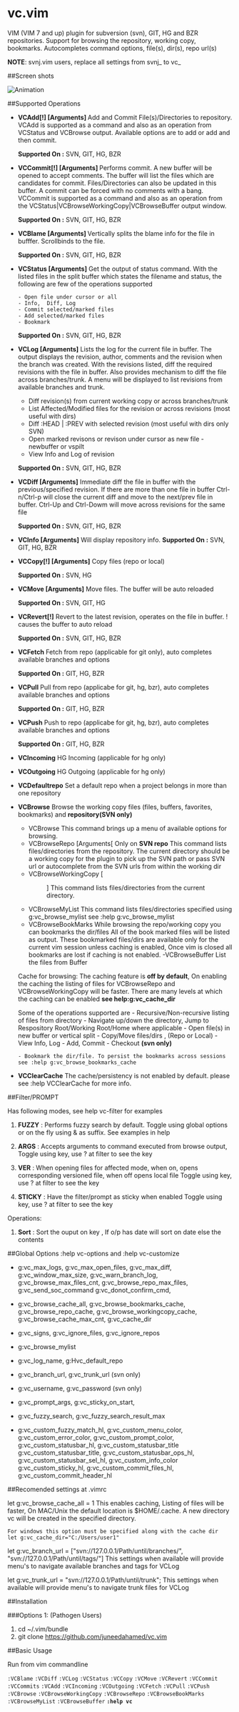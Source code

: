 # vc.vim

VIM (VIM 7 and up) plugin for subversion (svn), GIT, HG and BZR repositories.
Support for browsing the repository, working copy, bookmarks.
Autocompletes command options, file(s), dir(s), repo url(s)

<b>NOTE</b>: svnj.vim users, replace all settings from svnj_ to vc_ 


##Screen shots

![Animation][1]
   
[1]: http://i.imgur.com/i5B696t.gif?1

##Supported Operations

* <b>VCAdd[!] [Arguments] </b>
    Add and Commit File(s)/Directories to repository. VCAdd is supported as a command and also as an
    operation from VCStatus and VCBrowse output. Available options are to add or add and then commit.

    <b>Supported On :</b> SVN, GIT, HG, BZR

* <b>VCCommit[!] [Arguments] </b>
    Performs commit. A new buffer will be opened to accept comments. The buffer will list
    the files which are candidates for commit. Files/Directories can also be updated in this buffer. 
    A commit can be forced with no comments with a bang. VCCommit is supported as a command and 
    also as an operation from the VCStatus|VCBrowseWorkingCopy|VCBrowseBuffer output window. 

    <b>Supported On :</b> SVN, GIT, HG, BZR

* <b>VCBlame [Arguments] </b>
    Vertically splits the blame info for the file in bufffer. Scrollbinds to the file.
    
    <b>Supported On :</b> SVN, GIT, HG, BZR

* <b>VCStatus [Arguments]</b>
    Get the output of status command. With the listed files in the split buffer which states the filename
    and status, the following are few of the operations supported

      - Open file under cursor or all 
      - Info,  Diff, Log
      - Commit selected/marked files
      - Add selected/marked files 
      - Bookmark
      
    <b>Supported On :</b> SVN, GIT, HG, BZR

* <b>VCLog [Arguments]</b>
    Lists the log for the current file in buffer.  The output displays the revision, author, comments 
    and the revision when the branch was created. With the revisions listed, diff the required 
    revisions with the file in buffer. Also provides mechanism to diff the file across branches/trunk. 
    A menu will be displayed to list revisions from available branches and trunk. 

    - Diff revision(s) from current working copy or across branches/trunk
    - List Affected/Modified files for the revision or across revisions (most useful with dirs)
    - Diff :HEAD | :PREV  with selected revision (most useful with dirs only SVN)
    - Open marked revisons or revison under cursor as new file - newbuffer or vspilt
    - View Info and Log of revision
    
    <b>Supported On :</b> SVN, GIT, HG, BZR

* <b>VCDiff [Arguments]</b>
    Immediate diff the file in buffer with the previous/specified revision. If there are more than one file in 
    buffer Ctrl-n/Ctrl-p will close the current diff and move to the next/prev file in buffer. 
    Ctrl-Up and Ctrl-Dowm will move across revisions for the same file

    <b>Supported On :</b> SVN, GIT, HG, BZR

* <b>VCInfo [Arguments]</b>
    Will display repository info.
    <b>Supported On :</b> SVN, GIT, HG, BZR

* <b>VCCopy[!] [Arguments]</b>
    Copy files (repo or local)

    <b>Supported On :</b> SVN, HG

* <b>VCMove [Arguments]</b>
     Move files. The buffer will be auto reloaded

     <b>Supported On :</b> SVN, GIT, HG

* <b>VCRevert[!]</b>
     Revert to the latest revision, operates on the file in buffer. ! causes the buffer to auto reload
     
     <b>Supported On :</b> SVN, GIT, HG, BZR

* <b>VCFetch</b>
     Fetch from repo (applicable for git only), auto completes available branches and options
     
     <b>Supported On :</b> GIT, HG, BZR

* <b>VCPull</b>
     Pull from repo (applicabe for git, hg, bzr), auto completes available branches and options
     
     <b>Supported On :</b> GIT, HG, BZR
      
* <b>VCPush</b>
     Push to repo (applicabe for git, hg, bzr), auto completes available branches and options
     
     <b>Supported On :</b> GIT, HG, BZR
     
* <b>VCIncoming</b>
     HG Incoming (applicable for hg only)

* <b>VCOutgoing</b>
     HG Outgoing (applicable for hg only)

* <b>VCDefaultrepo</b>
    Set a default repo when a project belongs in more than one repository

* <b>VCBrowse</b>
   Browse the working copy files (files, buffers, favorites, bookmarks) and <b>repository(SVN only)</b>

     - VCBrowse
         This command brings up a menu of available options for browsing.
     - VCBrowseRepo [Arguments[
         Only on <b>SVN repo</b>
         This command lists files/directories from the repository. The current directory should be 
         a working copy for the plugin to pick up the SVN path or pass SVN url or autocomplete from
         the SVN urls from within the working dir
     - VCBrowseWorkingCopy [<dir>]
         This command lists files/directories from the current directory. 
     - VCBrowseMyList
         This command lists files/directories specified using g:vc_browse_mylist see 
         :help g:vc_browse_mylist 
     - VCBrowseBookMarks
           While browsing the repo/working copy you can bookmarks the dir/files 
           All of the book marked files will be listed as output. 
           These bookmarked files/dirs are available only for the current vim session unless caching 
           is enabled, Once vim is closed all bookmarks are lost if caching is not enabled.
     -VCBrowseBuffer
           List the files from Buffer

     Cache for browsing:
         The caching feature is <b>off by default</b>, On enabling the caching the listing of files for 
     VCBrowseRepo and VCBrowseWorkingCopy will be faster. There are many levels at which the caching
     can be enabled <b>see help:g:vc_cache_dir</b>

    Some of the operations supported are
      - Recursive/Non-recursive listing of files from directory
      - Navigate up/down the directory, Jump to Respository Root/Working Root/Home where applicable
      - Open file(s) in new buffer or vertical split
      - Copy/Move files/dirs , (Repo or Local)
      - View Info, Log
      - Add, Commit
      - Checkout <b>(svn only)</b>
    
      - Bookmark the dir/file. To persist the bookmarks across sessions see :help g:vc_browse_bookmarks_cache

* <b>VCClearCache</b>
     The cache/persistency is not enabled by default. please see :help VCClearCache for more info.

##Filter/PROMPT

Has following modes, see help vc-filter for examples

1. <b>FUZZY</b> : Performs fuzzy search by default.
           Toggle using global options or on the fly using & as suffix. See examples in help

2. <b>ARGS</b>   : Accepts arguments to command executed from browse output, 
            Toggle using key, use ? at filter to see the key

3. <b>VER</b>    : When opening files for affected mode, when on, opens corresponding
            versioned file, when off opens local file
            Toggle using key, use ? at filter to see the key

4. <b>STICKY</b> : Have the filter/prompt as sticky when enabled
            Toggle using key, use ? at filter to see the key

Operations:

1. <b>Sort</b>  : Sort the ouput on key <F8>, If o/p has date will sort on date else the contents

##Global Options  :help vc-options and :help vc-customize

 +  g:vc_max_logs, g:vc_max_open_files, g:vc_max_diff,
    g:vc_window_max_size, g:vc_warn_branch_log, g:vc_browse_max_files_cnt,
    g:vc_browse_repo_max_files, g:vc_send_soc_command
    g:vc_donot_confirm_cmd, 

 + g:vc_browse_cache_all, g:vc_browse_bookmarks_cache, g:vc_browse_repo_cache,
   g:vc_browse_workingcopy_cache, g:vc_browse_cache_max_cnt, g:vc_cache_dir

 + g:vc_signs, g:vc_ignore_files, g:vc_ignore_repos

 + g:vc_browse_mylist
 + g:vc_log_name, g:Hvc_default_repo

 + g:vc_branch_url, g:vc_trunk_url (svn only)
 + g:vc_username, g:vc_password (svn only)
 
 + g:vc_prompt_args, g:vc_sticky_on_start, 
 
 + g:vc_fuzzy_search, g:vc_fuzzy_search_result_max

 + g:vc_custom_fuzzy_match_hl, g:vc_custom_menu_color, g:vc_custom_error_color,
   g:vc_custom_prompt_color, g:vc_custom_statusbar_hl, g:vc_custom_statusbar_title
   g:vc_custom_statusbar_title, g:vc_custom_statusbar_ops_hl, 
   g:vc_custom_statusbar_sel_hl, g:vc_custom_info_color
   g:vc_custom_sticky_hl, g:vc_custom_commit_files_hl, g:vc_custom_commit_header_hl


##Recomended settings at .vimrc

let g:vc_browse_cache_all = 1
    This enables caching, Listing of files will be faster, On MAC/Unix the default location is $HOME/.cache.
    A new directory vc will be created in the specified directory.

    For windows this option must be specified along with the cache dir
    let g:vc_cache_dir="C:/Users/user1"

let g:vc_branch_url = ["svn://127.0.0.1/Path/until/branches/", "svn://127.0.0.1/Path/until/tags/"]
    This settings when available will provide menu's to navigate available branches and tags for VCLog

let g:vc_trunk_url = "svn://127.0.0.1/Path/until/trunk";
    This settings when available will provide menu's to navigate trunk files for VCLog

##Installation

###Options 1:  (Pathogen Users)

1. cd ~/.vim/bundle
2. git clone https://github.com/juneedahamed/vc.vim


##Basic Usage

Run from vim commandline

`:VCBlame`
`:VCDiff`
`:VCLog`
`:VCStatus`
`:VCCopy`
`:VCMove`
`:VCRevert`
`:VCCommit`
`:VCCommits`
`:VCAdd`
`:VCIncoming`
`:VCOutgoing`
`:VCFetch`
`:VCPull`
`:VCPush`
`:VCBrowse`
`:VCBrowseWorkingCopy`
`:VCBrowseRepo`
`:VCBrowseBookMarks`
`:VCBrowseMyList`
`:VCBrowseBuffer`
**`:help vc`**




